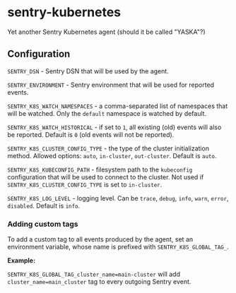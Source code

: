 # sentry-kubernetes

Yet another Sentry Kubernetes agent (should it be called "YASKA"?)

## Configuration

`SENTRY_DSN` - Sentry DSN that will be used by the agent.

`SENTRY_ENVIRONMENT` - Sentry environment that will be used for reported events.

`SENTRY_K8S_WATCH_NAMESPACES` - a comma-separated list of namespaces that will be watched. Only the `default` namespace is watched by default.

`SENTRY_K8S_WATCH_HISTORICAL` - if set to `1`, all existing (old) events will also be reported. Default is `0` (old events will not be reported).

`SENTRY_K8S_CLUSTER_CONFIG_TYPE` - the type of the cluster initialization method. Allowed options: `auto`, `in-cluster`, `out-cluster`. Default is `auto`.

`SENTRY_K8S_KUBECONFIG_PATH` - filesystem path to the `kubeconfig` configuration that will be used to connect to the cluster. Not used if `SENTRY_K8S_CLUSTER_CONFIG_TYPE` is set to `in-cluster`.

`SENTRY_K8S_LOG_LEVEL` - logging level. Can be `trace`, `debug`, `info`, `warn`, `error`, `disabled`. Default is `info`.

### Adding custom tags

To add a custom tag to all events produced by the agent, set an environment variable, whose name is prefixed with `SENTRY_K8S_GLOBAL_TAG_`.

**Example:**

`SENTRY_K8S_GLOBAL_TAG_cluster_name=main-cluster` will add `cluster_name=main_cluster` tag to every outgoing Sentry event.
